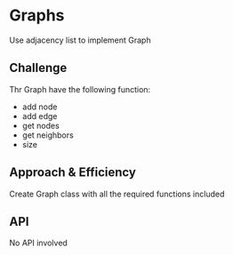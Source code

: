 # Graphs
Use adjacency list to implement Graph

## Challenge
Thr Graph have the following function:
   * add node
   * add edge
   * get nodes
   * get neighbors
   * size

## Approach & Efficiency
Create Graph class with all the required functions included

## API
No API involved
